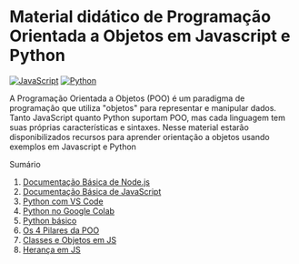 # Material didático de Programação Orientada a Objetos em Javascript e Python
[![JavaScript](https://img.shields.io/badge/JavaScript-F7DF1E?logo=javascript&logoColor=000)](#) [![Python](https://img.shields.io/badge/Python-3776AB?logo=python&logoColor=fff)](#)

A Programação Orientada a Objetos (POO) é um paradigma de programação que utiliza "objetos" para representar e manipular dados. 
Tanto JavaScript quanto Python suportam POO, mas cada linguagem tem suas próprias características e sintaxes. 
Nesse material estarão disponibilizados recursos para aprender orientação a objetos usando exemplos em Javascript e Python

Sumário
1. [Documentação Básica de Node.js](https://github.com/claulis/POO-JS-PY/blob/main/js/node-basico.md)
2. [Documentação Básica de JavaScript](https://github.com/claulis/POO-JS-PY/blob/main/js/js-basico.md)
3. [Python com VS Code](https://github.com/claulis/POO-JS-PY/blob/main/py/python-vc.md)
4. [Python no Google Colab](https://github.com/claulis/POO-JS-PY/blob/main/py/python-colab.md)
5. [Python básico](https://github.com/claulis/POO-JS-PY/blob/main/py/python-basico.md)
6. [Os 4 Pilares da POO](https://github.com/claulis/POO-JS-PY/blob/main/py/python-basico.md)
7. [Classes e Objetos em JS](https://github.com/claulis/POO-JS-PY/tree/main/js/classes%20e%20objetos)
8. [Herança em JS](https://github.com/claulis/POO-JS-PY/tree/main/js/Heran%C3%A7a)